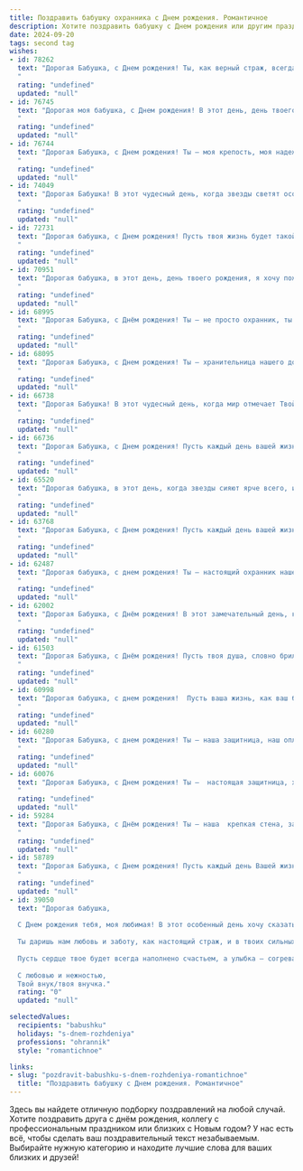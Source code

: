 ```yaml
---
title: Поздравить бабушку охранника c Днем рождения. Романтичное
description: Хотите поздравить бабушку c Днем рождения или другим праздником? Наш ИИ создаст незабываемое поздравление, а вы обязательно выделитесь среди других.  
date: 2024-09-20
tags: second tag
wishes:
- id: 78262
  text: "Дорогая Бабушка, с Днем рождения! Ты, как верный страж, всегда охраняла нашу семью, даря нам любовь и заботу. Пусть твоя жизнь будет наполнена только радостными моментами, а сердце бьётся в ритме любви и счастья.
  "
  rating: "undefined"
  updated: "null"
- id: 76745
  text: "Дорогая моя бабушка, с Днем рождения! В этот день, день твоего рождения, хочется пожелать тебе всего самого светлого и прекрасного, как твоя душа. Ты - наша надежная крепость, наш охранник от всех невзгод. Спасибо тебе за твою любовь, заботу и верность. Пусть твоя жизнь будет такой же прекрасной, как ты сама.
  "
  rating: "undefined"
  updated: "null"
- id: 76744
  text: "Дорогая Бабушка, с Днем рождения! Ты – моя крепость, моя надежная защита. Спасибо за твою любовь, заботу и мужество. Пусть твоя жизнь будет наполнена радостью, счастьем и спокойствием. 💐✨
  "
  rating: "undefined"
  updated: "null"
- id: 74049
  text: "Дорогая Бабушка! В этот чудесный день, когда звезды светят особенно ярко, я хочу пожелать тебе самого светлого и нежного праздника. Пусть твоя жизнь, как и твоя профессия, всегда будет соткана из заботы, верности и душевной теплоты. С днем рождения, моя любимая Бабушка, ты -  настоящий ангел-хранитель!
  "
  rating: "undefined"
  updated: "null"
- id: 72731
  text: "Дорогая бабушка, с Днем рождения! Пусть твоя жизнь будет такой же крепкой и надежной, как твой охранный щит, и пусть любовь и счастье всегда окружают тебя, как самые верные стражи.
  "
  rating: "undefined"
  updated: "null"
- id: 70951
  text: "Дорогая бабушка, в этот день, день твоего рождения, я хочу пожелать тебе любви, которая согревает душу, как теплый летний дождь, и  крепкого здоровья, что позволит тебе наслаждаться каждой минутой жизни. Пусть твоя душа всегда будет спокойна, как ночная тишина под луной, а сердце бьется в такт с радостью и счастьем.
  "
  rating: "undefined"
  updated: "null"
- id: 68995
  text: "Дорогая Бабушка, с Днём рождения! Ты – не просто охранник, ты – хранительница мира и покоя,  и в твоём сердце всегда горит тёплый огонь любви. Пусть этот день станет светлым и радостным, и пусть каждый новый день будет наполнен счастьем, здоровьем и нежностью!
  "
  rating: "undefined"
  updated: "null"
- id: 68095
  text: "Дорогая Бабушка, с Днем рождения! Ты – хранительница нашего дома, наш защитный ангел. Пусть твоя душа всегда будет полна спокойствия и любви, как твоя служба - верности и мужества. Желаю тебе крепкого здоровья,  неиссякаемого оптимизма и  ярких, счастливых дней!
  "
  rating: "undefined"
  updated: "null"
- id: 66738
  text: "Дорогая Бабушка! В этот чудесный день, когда мир отмечает Твой День рождения, позволь мне сказать, что Ты – самый сильный, самый добрый, самый верный охранник моей души, моего спокойствия и моего счастья. Спасибо, что всегда была рядом, что всегда защищала и оберегала меня. Пусть этот день принесет Тебе море любви, нежности и радости!
  "
  rating: "undefined"
  updated: "null"
- id: 66736
  text: "Дорогая Бабушка, с Днем рождения! Пусть каждый день вашей жизни будет наполнен любовью, теплом и радостью, как ваш охранный щит защищает от всех невзгод. Вы - настоящая крепость,  и мы всегда знаем, что рядом с вами мы в безопасности. Пусть ваш путь будет светлым и счастливым!
  "
  rating: "undefined"
  updated: "null"
- id: 65520
  text: "Дорогая бабушка, в этот день, когда звезды сияют ярче всего, и птицы поют самые нежные песни, я хочу пожелать тебе самого прекрасного дня рождения! Пусть твоя жизнь будет такой же гармоничной и спокойной, как твоя работа охранника, а твоя душа будет согрета любовью и заботой близких. С днем рождения, любимая бабушка!
  "
  rating: "undefined"
  updated: "null"
- id: 63768
  text: "Дорогая Бабушка, с Днем рождения! Пусть каждый день вашей жизни будет наполнен любовью, как яркий лучик солнца, пробивающийся сквозь тучи. Вы – наша опора и защита, наша хранительница домашнего очага,  а ваша мудрость и доброта светят нам ярче всех звезд.  Пусть ваша душа всегда будет спокойна, а сердце бьется в унисон с ритмом  жизни.
  "
  rating: "undefined"
  updated: "null"
- id: 62487
  text: "Дорогая бабушка, с днем рождения! Ты – настоящий охранник нашего покоя, наш защитник от тревог и страхов. Пусть твоя жизнь будет наполнена спокойствием, теплом и любовью. Спасибо за твой нежный взгляд и крепкие объятья, за твою заботу и мудрость. Желаю тебе долгих лет жизни, наполненных счастьем и радостью!
  "
  rating: "undefined"
  updated: "null"
- id: 62002
  text: "Дорогая Бабушка, с Днём рождения! В этот замечательный день, когда  мир отмечает твой приход, я хочу сказать тебе -  ты самый верный и надежный охранник моей души, моя крепость, мой тихий оазис. Спасибо за твою любовь, за твою заботу и за твою бесконечную доброту. Пусть каждый твой день будет наполнен  радостью и светом, а сердце – теплом и счастьем.
  "
  rating: "undefined"
  updated: "null"
- id: 61503
  text: "Дорогая Бабушка, с Днём рождения! Пусть твоя душа, словно бриллиант, сияет ярче всех звёзд на небе, а сердце всегда будет согрето любовью и заботой.  Пусть  в твоей жизни будут только светлые и радостные моменты, а твой внутренний охранник —  сильный и уверенный —  всегда будет защищать тебя от всех невзгод.  Счастья тебе, здоровья и долгих лет жизни!
  "
  rating: "undefined"
  updated: "null"
- id: 60998
  text: "Дорогая бабушка, с днем рождения!  Пусть ваша жизнь, как ваш бдительный пост, всегда будет полна спокойствия, любви и радости.  Ваш оптимизм и верная рука  – символ надежности и безопасности для всех нас. Спасибо за вашу заботу и нежность!
  "
  rating: "undefined"
  updated: "null"
- id: 60280
  text: "Дорогая Бабушка, с днем рождения! Ты – наша защитница, наш оплот, наш ангел-хранитель. Пусть твой день рождения будет полон любви, тепла и светлых моментов, как и твоя душа, которая всегда готова защищать нас от всех невзгод.
  "
  rating: "undefined"
  updated: "null"
- id: 60076
  text: "Дорогая Бабушка, с Днем рождения! Ты –  настоящая защитница, хранительница нашего покоя и тепла. Твое сердце – неприступная крепость,  полная нежности и любви. Пусть каждый день  будет полон радости, а жизнь – светлой и долгой, как твоя забота о нас.
  "
  rating: "undefined"
  updated: "null"
- id: 59284
  text: "Дорогая Бабушка, с Днём рождения! Ты – наша  крепкая стена, защитник,  настоящий охранник нашего спокойствия и счастья. Пусть каждый день дарит тебе любовь, тепло и яркие моменты. Счастья тебе, крепкого здоровья и бесконечной радости жизни!
  "
  rating: "undefined"
  updated: "null"
- id: 58789
  text: "Дорогая Бабушка, с Днем рождения! Пусть каждый день Вашей жизни будет наполнен любовью, как и все те годы, что Вы охраняли нас своей заботой. Будьте счастливы, любимы, и пусть всё вокруг Вас всегда будет безопасно и спокойно!
  "
  rating: "undefined"
  updated: "null"
- id: 39050
  text: "Дорогая бабушка,
  
  С Днем рождения тебя, моя любимая! В этот особенный день хочу сказать, как много ты для меня значишь. Ты — моя тихая гавань, замок крепости, где всегда уютно и спокойно. Ты охраняешь наши традиции, тепло семейного очага и воспоминания, как никто другой.
  
  Ты даришь нам любовь и заботу, как настоящий страж, и в твоих сильных руках чувствуется надежность и нежность. Пусть каждый новый день будет наполнен светом и радостью, а твоя душа цветет, как весенние цветы на поле.
  
  Пусть сердце твое будет всегда наполнено счастьем, а улыбка — согревает всех вокруг. Желаю здоровья, гармонии и много счастливых моментов в кругу родных и любимых.
  
  С любовью и нежностью,
  Твой внук/твоя внучка."
  rating: "0"
  updated: "null"

selectedValues:
  recipients: "babushku"
  holidays: "s-dnem-rozhdeniya"
  professions: "ohrannik"
  style: "romantichnoe"

links:
- slug: "pozdravit-babushku-s-dnem-rozhdeniya-romantichnoe"
  title: "Поздравить бабушку c Днем рождения. Романтичное"
---
```


Здесь вы найдете отличную подборку поздравлений на любой случай. 
Хотите поздравить друга с днём рождения, коллегу с профессиональным праздником или близких с Новым годом? У нас есть всё, чтобы сделать ваш поздравительный текст незабываемым. Выбирайте нужную категорию и находите лучшие слова для ваших близких и друзей!
